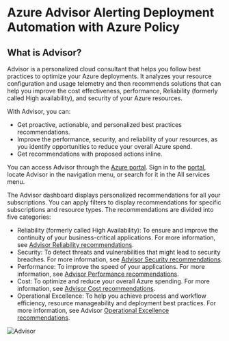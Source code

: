 # Azure Advisor Alerting Deployment Automation with Azure Policy
##  What is Advisor?
Advisor is a personalized cloud consultant that helps you follow best practices to optimize your Azure deployments. It analyzes your resource configuration and usage telemetry and then recommends solutions that can help you improve the cost effectiveness, performance, Reliability (formerly called High availability), and security of your Azure resources.

With Advisor, you can:
- Get proactive, actionable, and personalized best practices recommendations.
- Improve the performance, security, and reliability of your resources, as you identify opportunities to reduce your overall Azure spend.
- Get recommendations with proposed actions inline.

You can access Advisor through the [Azure portal](https://aka.ms/azureadvisordashboard). Sign in to the [portal](https://portal.azure.com/), locate Advisor in the navigation menu, or search for it in the All services menu.

The Advisor dashboard displays personalized recommendations for all your subscriptions. You can apply filters to display recommendations for specific subscriptions and resource types. The recommendations are divided into five categories:
- Reliability (formerly called High Availability): To ensure and improve the continuity of your business-critical applications. For more information, see [Advisor Reliability recommendations](https://learn.microsoft.com/en-us/azure/advisor/advisor-high-availability-recommendations).
- Security: To detect threats and vulnerabilities that might lead to security breaches. For more information, see [Advisor Security recommendations](https://learn.microsoft.com/en-us/azure/advisor/advisor-security-recommendations).
- Performance: To improve the speed of your applications. For more information, see [Advisor Performance recommendations](https://learn.microsoft.com/en-us/azure/advisor/advisor-performance-recommendations).
- Cost: To optimize and reduce your overall Azure spending. For more information, see [Advisor Cost recommendations](https://learn.microsoft.com/en-us/azure/advisor/advisor-cost-recommendations).
- Operational Excellence: To help you achieve process and workflow efficiency, resource manageability and deployment best practices. For more information, see Advisor [Operational Excellence recommendations](https://learn.microsoft.com/en-us/azure/advisor/advisor-operational-excellence-recommendations).

![Advisor](https://learn.microsoft.com/en-us/azure/advisor/media/advisor-overview/advisor-dashboard.png)